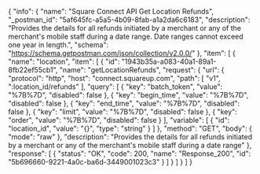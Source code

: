 {
  "info": {
    "name": "Square Connect API Get Location Refunds",
    "_postman_id": "5af645fc-a5a5-4b09-8fab-a1a2da6c6183",
    "description": "Provides the details for all refunds initiated by a merchant or any of the merchant's mobile staff during a date range. Date ranges cannot exceed one year in length.",
    "schema": "https://schema.getpostman.com/json/collection/v2.0.0/"
  },
  "item": [
    {
      "name": "location",
      "item": [
        {
          "id": "1943b35a-a083-40a1-89a1-8fb22ef55cb1",
          "name": "getLocationRefunds",
          "request": {
            "url": {
              "protocol": "http",
              "host": "connect.squareup.com",
              "path": [
                "v1",
                ":location_id/refunds"
              ],
              "query": [
                {
                  "key": "batch_token",
                  "value": "%7B%7D",
                  "disabled": false
                },
                {
                  "key": "begin_time",
                  "value": "%7B%7D",
                  "disabled": false
                },
                {
                  "key": "end_time",
                  "value": "%7B%7D",
                  "disabled": false
                },
                {
                  "key": "limit",
                  "value": "%7B%7D",
                  "disabled": false
                },
                {
                  "key": "order",
                  "value": "%7B%7D",
                  "disabled": false
                }
              ],
              "variable": [
                {
                  "id": "location_id",
                  "value": "{}",
                  "type": "string"
                }
              ]
            },
            "method": "GET",
            "body": {
              "mode": "raw"
            },
            "description": "Provides the details for all refunds initiated by a merchant or any of the merchant's mobile staff during a date range"
          },
          "response": [
            {
              "status": "OK",
              "code": 200,
              "name": "Response_200",
              "id": "5b696660-9221-4a0c-ba6d-3449001023c3"
            }
          ]
        }
      ]
    }
  ]
}